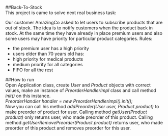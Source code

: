##Back-To-Stock <br>
This project is came to solve next real business task:

Our customer AmazingCo asked to let users to subscribe products that are out of stock.
The idea is to notify customers when the product back in stock.
At the same time they have already in place premium users and also some users may have
priority for particular product categories.
Rules:
- the premium user has a high priority
- users elder than 70 years old has:
- high priority for medical products
- medium priority for all categories
- FIFO for all the rest

##How to run<br>
Open Application class, create _User_ and _Product_ objects with correct values,
make an instance of _PreorderHandlerImpl_ class and call method _init()_ on this instance.<br>
_PreorderHandler handler = new PreorderHandlerImpl().init();_<br>
Now you can call his method _addPreorder(User user, Product product)_ to make preorder of product for user.
Calling method _getUser(Product product)_ only returns user, who made preorder of this product.
Calling method _getUserRemovePreorder(Product product)_ returns user, who made preorder 
of this product and removes preorder for this user.
